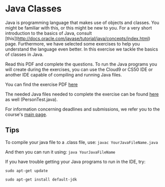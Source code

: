 # Java Classes

Java is programming language that makes use of objects and classes. You might be familiar with this, or this might be new to you. For a very short introduction to the basics of Java, consult [this])http://docs.oracle.com/javase/tutorial/java/concepts/index.html) page. Furthermore, we have selected some exercises to help you understand the language even better. In this exercise we tackle the basics of classes in Java. 

Read this PDF and complete the questions. To run the Java programs you will create during the exercises, you can use the Cloud9 or CS50 IDE or another IDE capable of compiling and running Java files. 

You can find the exercise PDF [here](http://www.davin.50webs.com/research/1999/egs/q2.pdf)

The needed Java files needed to complete the exercise can be found [here](http://www.davin.50webs.com/research/1999/tsj4cp.html) as well (PersonTest.java). 

For information concerning deadlines and submissions, we refer you to the course's [main page](https://apps.mprog.nl/). 

## Tips
To compile your java file to a .class file, use:
`javac YourJavaFileName.java`

And then you can run it using:
`java YourJavaFileName`

If you have trouble getting your Java programs to run in the IDE, try:

`sudo apt-get update`

`sudo apt-get install default-jdk`
